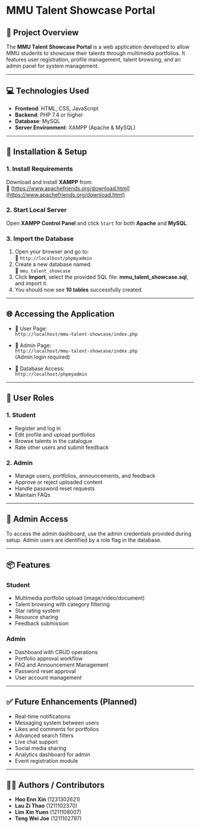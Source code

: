 # MMU Talent Showcase Portal

## 📌 Project Overview
The **MMU Talent Showcase Portal** is a web application developed to allow MMU students to showcase their talents through multimedia portfolios. It features user registration, profile management, talent browsing, and an admin panel for system management.

---

## 💻 Technologies Used
- **Frontend**: HTML, CSS, JavaScript  
- **Backend**: PHP 7.4 or higher  
- **Database**: MySQL  
- **Server Environment**: XAMPP (Apache & MySQL)

---

## 📂 Installation & Setup

### 1. Install Requirements
Download and install **XAMPP** from:  
🔗 [https://www.apachefriends.org/download.html](https://www.apachefriends.org/download.html)

### 2. Start Local Server
Open **XAMPP Control Panel** and click `Start` for both **Apache** and **MySQL**.

### 3. Import the Database
1. Open your browser and go to:  
   🔗 `http://localhost/phpmyadmin`
2. Create a new database named:  
   🔸 `mmu_talent_showcase`
3. Click **Import**, select the provided SQL file: **mmu_talent_showcase.sql**, and import it.
4. You should now see **10 tables** successfully created.

---

## 🌐 Accessing the Application

- 🔹 User Page:  
  `http://localhost/mmu-talent-showcase/index.php`

- 🔹 Admin Page:  
  `http://localhost/mmu-talent-showcase/index.php`  
  (Admin login required)

- 🔹 Database Access:  
  `http://localhost/phpmyadmin`

---

## 👥 User Roles

### 1. Student
- Register and log in
- Edit profile and upload portfolios
- Browse talents in the catalogue
- Rate other users and submit feedback

### 2. Admin
- Manage users, portfolios, announcements, and feedback
- Approve or reject uploaded content
- Handle password reset requests
- Maintain FAQs

---

## 🔐 Admin Access
To access the admin dashboard, use the admin credentials provided during setup. Admin users are identified by a role flag in the database.

---

## 📦 Features

### Student
- Multimedia portfolio upload (image/video/document)
- Talent browsing with category filtering
- Star rating system
- Resource sharing
- Feedback submission

### Admin
- Dashboard with CRUD operations
- Portfolio approval workflow
- FAQ and Announcement Management
- Password reset approval
- User account management

---

## ✅ Future Enhancements (Planned)
- Real-time notifications
- Messaging system between users
- Likes and comments for portfolios
- Advanced search filters
- Live chat support
- Social media sharing
- Analytics dashboard for admin
- Event registration module

---

## 👨‍💻 Authors / Contributors
- **Hoo Enn Xin** (1231302621)
- **Lau Zi Thao** (1211102370)
- **Lim Xin Yuen** (1211108007)
- **Teng Wei Joe** (1211102797)

